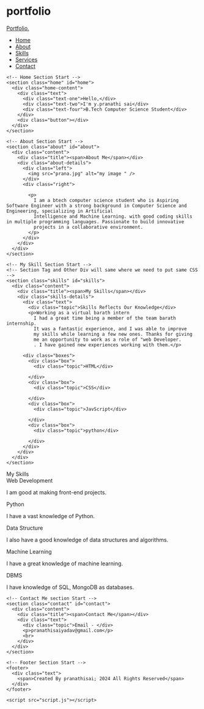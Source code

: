 # portfolio

<!DOCTYPE html>
<!-- Website - www.codingnepalweb.com -->
<html lang="en" dir="ltr">
  <head>
    <meta charset="UTF-8" />
    <title>portfolio</title>
    <link rel="stylesheet" href="portfolio/folio.css" />
    <!-- Fontawesome CDN Link -->
    <link rel="stylesheet" href="portfolio/folio.css" />
    <meta name="viewport" content="width=device-width, initial-scale=1.0" />
  </head>
  <body>
    <!-- Move to up button -->
    <div class="scroll-button">
      <a href="#home"><i class="fas fa-arrow-up"></i></a>
    </div>
    <!-- navgaition menu -->
    <nav>
      <div class="navbar">
        <div class="logo"><a href="#">Portfolio.</a></div>
        <ul class="menu">
          <li><a href="#home">Home</a></li>
          <li><a href="#about">About</a></li>
          <li><a href="#skills">Skills</a></li>
          <li><a href="#my skills">Services</a></li>
          <li><a href="#contact">Contact</a></li>
          <div class="cancel-btn">
            <i class="fas fa-times"></i>
          </div>
        </ul>
      </div>
      <div class="menu-btn">
        <i class="fas fa-bars"></i>
      </div>
    </nav>

    <!-- Home Section Start -->
    <section class="home" id="home">
      <div class="home-content">
        <div class="text">
          <div class="text-one">Hello,</div>
          <div class="text-two">I'm y.pranathi sai</div>
          <div class="text-four">B.Tech Computer Science Student</div>
        </div>
        <div class="button"></div>
      </div>
    </section>

    <!-- About Section Start -->
    <section class="about" id="about">
      <div class="content">
        <div class="title"><span>About Me</span></div>
        <div class="about-details">
          <div class="left">
            <img src="prana.jpg" alt="my image " />
          </div>
          <div class="right">
            
            <p>
              I am a btech computer science student who is Aspiring Software Engineer with a strong background in Computer Science and Engineering, specializing in Artificial
              Intelligence and Machine Learning. with good coding skills in multiple programming languages. Passionate to build innovative
              projects in a collaborative environment.
            </p>
          </div>
        </div>
      </div>
    </section>

    <!-- My Skill Section Start -->
    <!-- Section Tag and Other Div will same where we need to put same CSS -->
    <section class="skills" id="skills">
      <div class="content">
        <div class="title"><span>My Skills</span></div>
        <div class="skills-details">
          <div class="text">
            <div class="topic">Skills Reflects Our Knowledge</div>
            <p>Working as a virtual barath intern 
              I had a great time being a member of the team barath internship. 
              It was a fantastic experience, and I was able to improve 
              my skills while learning a few new ones. Thanks for giving 
              me an opportunity to work as a role of "web Developer.
              . I have gained new experiences working with them.</p>
            
          <div class="boxes">
            <div class="box">
              <div class="topic">HTML</div>
             
            </div>
            <div class="box">
              <div class="topic">CSS</div>
              
            </div>
            <div class="box">
              <div class="topic">JavScript</div>
             
            </div>
            <div class="box">
              <div class="topic">python</div>
             
            </div>
          </div>
        </div>
      </div>
    </section>

   <!-- My Services Section Start -->
<section class="services" id="services">
    <div class="content">
      <div class="title"><span>My Skills</span></div>
      <div class="boxes">
        <div class="box">
          <div class="icon">
            <i class="fas fa-desktop"></i>
          </div>
          <div class="topic">Web Development</div>
          <p>I am good at making front-end projects.</p>
        </div>
        <div class="box">
          <div class="icon">
            <i class="fas fa-paint-brush"></i>
          </div>
          <div class="topic">Python</div>
          <p>I have a vast knowledge of Python.</p>
        </div>
        <div class="box">
          <div class="icon">
            <i class="fas fa-chart-line"></i>
          </div>
          <div class="topic">Data Structure</div>
          <p>I also have a good knowledge of data structures and algorithms.</p>
        </div>
        <div class="box">
          <div class="icon">
            <i class="fas fa-camera-retro"></i>
          </div>
          <div class="topic">Machine Learning</div>
          <p>I have a great knowledge of machine learning.</p>
        </div>
        <div class="box">
          <div class="icon">
            <i class="fas fa-tablet-alt"></i>
          </div>
          <div class="topic">DBMS</div>
          <p>I have knowledge of SQL, MongoDB as databases.</p>
        </div>
      </div>
    </div>
  </section>
  
  
  
    <!-- Contact Me section Start -->
    <section class="contact" id="contact">
      <div class="content">
        <div class="title"><span>Contact Me</span></div>
        <div class="text">
          <div class="topic">Email - </div>
          <p>pranathisaiyadav@gmail.com</p>
          <br>
        </div>
      </div>
    </section>

    <!-- Footer Section Start -->
    <footer>
      <div class="text">
        <span>Created By pranathisai; 2024 All Rights Reserved</span>
      </div>
    </footer>

    <script src="script.js"></script>
  </body>
</html>
